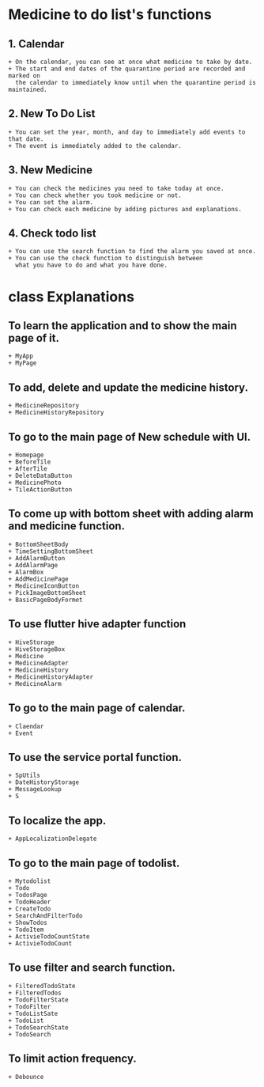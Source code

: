 # Medicine to do list's functions

## 1. Calendar
    + On the calendar, you can see at once what medicine to take by date.
    + The start and end dates of the quarantine period are recorded and marked on
      the calendar to immediately know until when the quarantine period is maintained.
    
   

## 2. New To Do List
    + You can set the year, month, and day to immediately add events to that date.
    + The event is immediately added to the calendar.


## 3. New Medicine
    + You can check the medicines you need to take today at once.
    + You can check whether you took medicine or not.
    + You can set the alarm.
    + You can check each medicine by adding pictures and explanations.
    

## 4. Check todo list
    + You can use the search function to find the alarm you saved at once.
    + You can use the check function to distinguish between
      what you have to do and what you have done.


# class Explanations

## To learn the application and to show the main page of it.
    + MyApp
    + MyPage

## To add, delete and update the medicine history.
    + MedicineRepository
    + MedicineHistoryRepository

## To go to the main page of New schedule with UI.
    + Homepage
    + BeforeTile
    + AfterTile
    + DeleteDataButton
    + MedicinePhoto
    + TileActionButton

## To come up with bottom sheet with adding alarm and medicine function.
    + BottomSheetBody
    + TimeSettingBottomSheet
    + AddAlarmButton
    + AddAlarmPage
    + AlarmBox
    + AddMedicinePage
    + MedicineIconButton
    + PickImageBottomSheet
    + BasicPageBodyFormet

## To use flutter hive adapter function
    + HiveStorage
    + HiveStorageBox
    + Medicine
    + MedicineAdapter
    + MedicineHistory
    + MedicineHistoryAdapter
    + MedicineAlarm

## To go to the main page of calendar.
    + Claendar
    + Event

## To use the service portal function.
    + SpUtils
    + DateHistoryStorage
    + MessageLookup
    + S

## To localize the app.
    + AppLocalizationDelegate

## To go to the main page of todolist.
    + Mytodolist
    + Todo
    + TodosPage
    + TodoHeader
    + CreateTodo
    + SearchAndFilterTodo
    + ShowTodos
    + TodoItem
    + ActivieTodoCountState
    + ActivieTodoCount

## To use filter and search function.
    + FilteredTodoState
    + FilteredTodos
    + TodoFilterState
    + TodoFilter
    + TodoListSate
    + TodoList
    + TodoSearchState
    + TodoSearch

## To limit action frequency. 
    + Debounce
